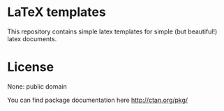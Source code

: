 # LaTeX templates
This repository contains simple latex templates for simple (but beautiful!) latex documents.

# License
None: public domain

You can find package documentation here <http://ctan.org/pkg/>